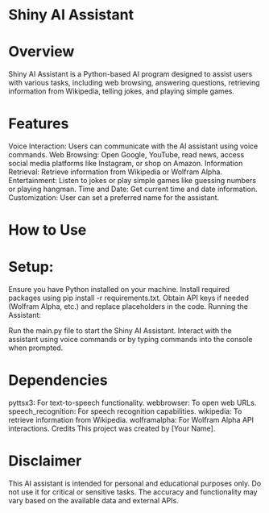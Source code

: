 

# Shiny AI Assistant
# Overview
Shiny AI Assistant is a Python-based AI program designed to assist users with various tasks, including web browsing, answering questions, retrieving information from Wikipedia, telling jokes, and playing simple games.

# Features
Voice Interaction: Users can communicate with the AI assistant using voice commands.
Web Browsing: Open Google, YouTube, read news, access social media platforms like Instagram, or shop on Amazon.
Information Retrieval: Retrieve information from Wikipedia or Wolfram Alpha.
Entertainment: Listen to jokes or play simple games like guessing numbers or playing hangman.
Time and Date: Get current time and date information.
Customization: User can set a preferred name for the assistant.
# How to Use
# Setup:

Ensure you have Python installed on your machine.
Install required packages using pip install -r requirements.txt.
Obtain API keys if needed (Wolfram Alpha, etc.) and replace placeholders in the code.
Running the Assistant:

Run the main.py file to start the Shiny AI Assistant.
Interact with the assistant using voice commands or by typing commands into the console when prompted.
# Dependencies
pyttsx3: For text-to-speech functionality.
webbrowser: To open web URLs.
speech_recognition: For speech recognition capabilities.
wikipedia: To retrieve information from Wikipedia.
wolframalpha: For Wolfram Alpha API interactions.
Credits
This project was created by [Your Name].

# Disclaimer
This AI assistant is intended for personal and educational purposes only. Do not use it for critical or sensitive tasks. The accuracy and functionality may vary based on the available data and external APIs.
